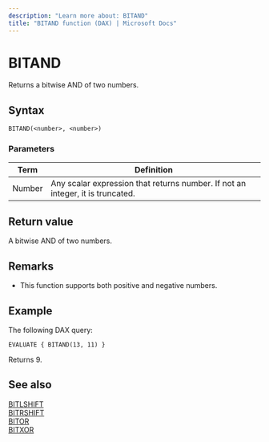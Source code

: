 ```yaml
---
description: "Learn more about: BITAND"
title: "BITAND function (DAX) | Microsoft Docs"
---
```

# BITAND

Returns a bitwise AND of two numbers.
  
## Syntax  
  
```dax
BITAND(<number>, <number>)
```

### Parameters

|Term|Definition|
|--------|--------------|
|Number|Any scalar expression that returns number. If not an integer, it is truncated.|
  
## Return value

A bitwise AND of two numbers.
  
## Remarks

- This function supports both positive and negative numbers.

## Example

The following DAX query:

```dax
EVALUATE { BITAND(13, 11) }
```

Returns 9.

## See also

[BITLSHIFT](bitlshift-function-dax.md)  
[BITRSHIFT](bitrshift-function-dax.md)  
[BITOR](bitor-function-dax.md)  
[BITXOR](bitxor-function-dax.md)
